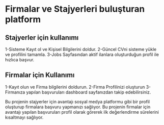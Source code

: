 # Firmalar ve Stajyerleri buluşturan platform

## Stajyerler için kullanımı
1-Sisteme Kayıt ol ve Kişisel Bilgilerini doldur.
2-Güncel CVni sisteme yükle ve profilini tamamla.
3-Jobs Sayfasından aktif ilanlara oluşturduğun profil ile hızlıca başvur.

## Firmalar için Kullanımı
1-Kayıt olun ve Firma bilgilerini doldurun.
2-Firma Profilinizi oluşturun
3-Firmanıza yapılan başvuruları dashboard sayfanızdan takip edebilirsiniz.

Bu projenin stajyerler için avantajı sosyal medya platformu gibi bir profil oluşturup firmalara başvuru yapmanızı sağlıyor.
Bu projenin firmalar için avantajı yapılan başvuruları profil olarak görerek ilk değerlendirme sürelerini kısaltmayı sağlıyor. 
